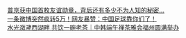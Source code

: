   
[普京获中国首枚友谊勋章，背后还有多少不为人知的秘密…](http://www.dianyue.me/archives/664/lplxzaucsvv41w37/)  
[一条微博突然疯转5万！网友暴赞：中国足球靠你们了！](http://www.dianyue.me/archives/310/1r3y86vfnq8vly21/)  
[水光潋滟西湖畔 共饮一碗老茶｜中韩端午禅茶雅会福州圆满举办](http://www.dianyue.me/archives/748/313yfxewjbbf4qlk/)